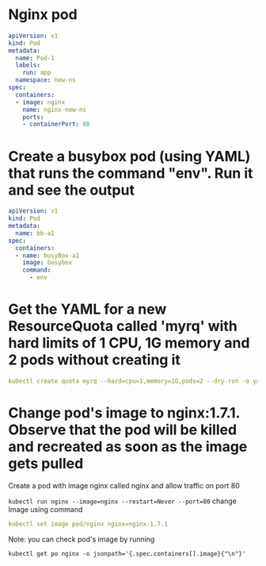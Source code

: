 # Nginx pod
```yaml
apiVersion: v1
kind: Pod
metadata:
  name: Pod-1
  labels:
    run: app
  namespace: new-ns
spec:
  containers:
  - image: nginx
    name: nginx-new-ns
    ports:
    - containerPort: 80
```

# Create a busybox pod (using YAML) that runs the command "env". Run it and see the output

```yaml 
apiVersion: v1
kind: Pod
metadata:
  name: bb-a1
spec:
  containers:
  - name: busyBox-a1
    image: busybox
    command: 
      - env
```      
# Get the YAML for a new ResourceQuota called 'myrq' with hard limits of 1 CPU, 1G memory and 2 pods without creating it

```yaml
kubectl create quota myrq --hard=cpu=1,memory=1G,pods=2 --dry-run -o yaml
```


# Change pod's image to nginx:1.7.1. Observe that the pod will be killed and recreated as soon as the image gets pulled

Create a pod with image nginx called nginx and allow traffic on port 80
 
`kubectl run nginx --image=nginx --restart=Never --port=80`
change Image using command 
```yaml
kubectl set image pod/nginx nginx=nginx:1.7.1
```

Note: you can check pod's image by running

`kubectl get po nginx -o jsonpath='{.spec.containers[].image}{"\n"}'`

 

```


